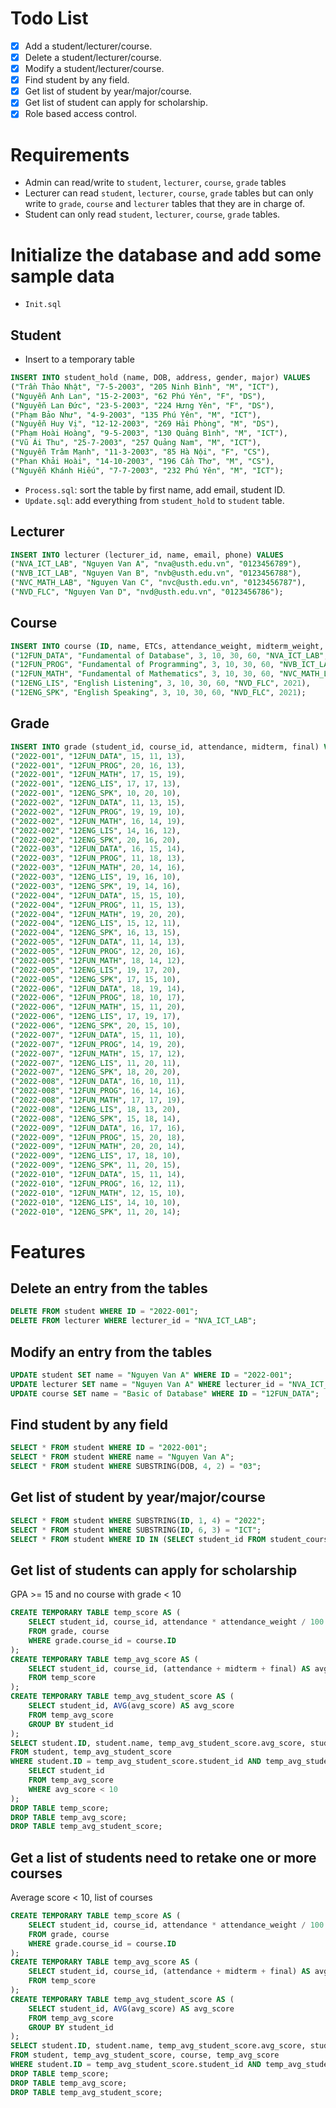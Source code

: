 # Todo List
- [x] Add a student/lecturer/course.
- [x] Delete a student/lecturer/course.
- [x] Modify a student/lecturer/course.
- [x] Find student by any field.
- [x] Get list of student by year/major/course.
- [x] Get list of student can apply for scholarship.
- [x] Role based access control.

# Requirements
- Admin can read/write to `student`, `lecturer`, `course`, `grade` tables
- Lecturer can read `student`, `lecturer`, `course`, `grade` tables but can only write to `grade`, `course` and `lecturer` tables that they are in charge of.
- Student can only read `student`, `lecturer`, `course`, `grade` tables.

# Initialize the database and add some sample data
- `Init.sql`
## Student
- Insert to a temporary table
```sql
INSERT INTO student_hold (name, DOB, address, gender, major) VALUES
("Trần Thảo Nhật", "7-5-2003", "205 Ninh Bình", "M", "ICT"),
("Nguyễn Anh Lan", "15-2-2003", "62 Phú Yên", "F", "DS"),
("Nguyễn Lan Đức", "23-5-2003", "224 Hưng Yên", "F", "DS"),
("Phạm Bảo Như", "4-9-2003", "135 Phú Yên", "M", "ICT"),
("Nguyễn Huy Vị", "12-12-2003", "269 Hải Phòng", "M", "DS"),
("Phạm Hoài Hoàng", "9-5-2003", "130 Quảng Bình", "M", "ICT"),
("Vũ Ái Thu", "25-7-2003", "257 Quảng Nam", "M", "ICT"),
("Nguyễn Trâm Mạnh", "11-3-2003", "85 Hà Nội", "F", "CS"),
("Phan Khải Hoài", "14-10-2003", "196 Cần Thơ", "M", "CS"),
("Nguyễn Khánh Hiếu", "7-7-2003", "232 Phú Yên", "M", "ICT");
```
- `Process.sql`: sort the table by first name, add email, student ID.
- `Update.sql`: add everything from `student_hold` to `student` table.

## Lecturer
```sql
INSERT INTO lecturer (lecturer_id, name, email, phone) VALUES
("NVA_ICT_LAB", "Nguyen Van A", "nva@usth.edu.vn", "0123456789"),
("NVB_ICT_LAB", "Nguyen Van B", "nvb@usth.edu.vn", "0123456788"),
("NVC_MATH_LAB", "Nguyen Van C", "nvc@usth.edu.vn", "0123456787"),
("NVD_FLC", "Nguyen Van D", "nvd@usth.edu.vn", "0123456786");
```

## Course
```sql
INSERT INTO course (ID, name, ETCs, attendance_weight, midterm_weight, final_weight, lecturer_id, course_year) VALUES
("12FUN_DATA", "Fundamental of Database", 3, 10, 30, 60, "NVA_ICT_LAB", 2021),
("12FUN_PROG", "Fundamental of Programming", 3, 10, 30, 60, "NVB_ICT_LAB", 2021),
("12FUN_MATH", "Fundamental of Mathematics", 3, 10, 30, 60, "NVC_MATH_LAB", 2021),
("12ENG_LIS", "English Listening", 3, 10, 30, 60, "NVD_FLC", 2021),
("12ENG_SPK", "English Speaking", 3, 10, 30, 60, "NVD_FLC", 2021);
```

## Grade
```sql
INSERT INTO grade (student_id, course_id, attendance, midterm, final) VALUES
("2022-001", "12FUN_DATA", 15, 11, 13),
("2022-001", "12FUN_PROG", 20, 16, 13),
("2022-001", "12FUN_MATH", 17, 15, 19),
("2022-001", "12ENG_LIS", 17, 17, 13),
("2022-001", "12ENG_SPK", 10, 20, 10),
("2022-002", "12FUN_DATA", 11, 13, 15),
("2022-002", "12FUN_PROG", 19, 19, 10),
("2022-002", "12FUN_MATH", 16, 14, 19),
("2022-002", "12ENG_LIS", 14, 16, 12),
("2022-002", "12ENG_SPK", 20, 16, 20),
("2022-003", "12FUN_DATA", 16, 15, 14),
("2022-003", "12FUN_PROG", 11, 18, 13),
("2022-003", "12FUN_MATH", 20, 14, 16),
("2022-003", "12ENG_LIS", 19, 16, 10),
("2022-003", "12ENG_SPK", 19, 14, 16),
("2022-004", "12FUN_DATA", 15, 15, 10),
("2022-004", "12FUN_PROG", 11, 15, 13),
("2022-004", "12FUN_MATH", 19, 20, 20),
("2022-004", "12ENG_LIS", 15, 12, 11),
("2022-004", "12ENG_SPK", 16, 13, 15),
("2022-005", "12FUN_DATA", 11, 14, 13),
("2022-005", "12FUN_PROG", 12, 20, 16),
("2022-005", "12FUN_MATH", 18, 14, 12),
("2022-005", "12ENG_LIS", 19, 17, 20),
("2022-005", "12ENG_SPK", 17, 15, 10),
("2022-006", "12FUN_DATA", 18, 19, 14),
("2022-006", "12FUN_PROG", 18, 10, 17),
("2022-006", "12FUN_MATH", 15, 11, 20),
("2022-006", "12ENG_LIS", 17, 19, 17),
("2022-006", "12ENG_SPK", 20, 15, 10),
("2022-007", "12FUN_DATA", 15, 11, 10),
("2022-007", "12FUN_PROG", 14, 19, 20),
("2022-007", "12FUN_MATH", 15, 17, 12),
("2022-007", "12ENG_LIS", 11, 20, 11),
("2022-007", "12ENG_SPK", 18, 20, 20),
("2022-008", "12FUN_DATA", 16, 10, 11),
("2022-008", "12FUN_PROG", 16, 14, 16),
("2022-008", "12FUN_MATH", 17, 17, 19),
("2022-008", "12ENG_LIS", 18, 13, 20),
("2022-008", "12ENG_SPK", 15, 18, 14),
("2022-009", "12FUN_DATA", 16, 17, 16),
("2022-009", "12FUN_PROG", 15, 20, 18),
("2022-009", "12FUN_MATH", 20, 20, 14),
("2022-009", "12ENG_LIS", 17, 18, 10),
("2022-009", "12ENG_SPK", 11, 20, 15),
("2022-010", "12FUN_DATA", 15, 11, 14),
("2022-010", "12FUN_PROG", 16, 12, 11),
("2022-010", "12FUN_MATH", 12, 15, 10),
("2022-010", "12ENG_LIS", 14, 10, 10),
("2022-010", "12ENG_SPK", 11, 20, 14);
```

# Features

## Delete an entry from the tables
```sql
DELETE FROM student WHERE ID = "2022-001";
DELETE FROM lecturer WHERE lecturer_id = "NVA_ICT_LAB";
```

## Modify an entry from the tables
```sql
UPDATE student SET name = "Nguyen Van A" WHERE ID = "2022-001";
UPDATE lecturer SET name = "Nguyen Van A" WHERE lecturer_id = "NVA_ICT_LAB";
UPDATE course SET name = "Basic of Database" WHERE ID = "12FUN_DATA";
```

## Find student by any field
```sql
SELECT * FROM student WHERE ID = "2022-001";
SELECT * FROM student WHERE name = "Nguyen Van A";
SELECT * FROM student WHERE SUBSTRING(DOB, 4, 2) = "03";
```

## Get list of student by year/major/course
```sql
SELECT * FROM student WHERE SUBSTRING(ID, 1, 4) = "2022";
SELECT * FROM student WHERE SUBSTRING(ID, 6, 3) = "ICT";
SELECT * FROM student WHERE ID IN (SELECT student_id FROM student_course WHERE courseid = "12FUN_DATA");
```

## Get list of students can apply for scholarship
GPA >= 15 and no course with grade < 10

```sql
CREATE TEMPORARY TABLE temp_score AS (
    SELECT student_id, course_id, attendance * attendance_weight / 100 AS attendance, midterm * midterm_weight / 100 AS midterm, final * final_weight / 100 AS final
    FROM grade, course
    WHERE grade.course_id = course.ID
);
CREATE TEMPORARY TABLE temp_avg_score AS (
    SELECT student_id, course_id, (attendance + midterm + final) AS avg_score
    FROM temp_score
);
CREATE TEMPORARY TABLE temp_avg_student_score AS (
    SELECT student_id, AVG(avg_score) AS avg_score
    FROM temp_avg_score
    GROUP BY student_id
);
SELECT student.ID, student.name, temp_avg_student_score.avg_score, student.major, student.email
FROM student, temp_avg_student_score
WHERE student.ID = temp_avg_student_score.student_id AND temp_avg_student_score.avg_score > 15 AND student.ID NOT IN (
    SELECT student_id
    FROM temp_avg_score
    WHERE avg_score < 10
);
DROP TABLE temp_score;
DROP TABLE temp_avg_score;
DROP TABLE temp_avg_student_score;
```

## Get a list of students need to retake one or more courses
Average score < 10, list of courses

```sql
CREATE TEMPORARY TABLE temp_score AS (
    SELECT student_id, course_id, attendance * attendance_weight / 100 AS attendance, midterm * midterm_weight / 100 AS midterm, final * final_weight / 100 AS final
    FROM grade, course
    WHERE grade.course_id = course.ID
);
CREATE TEMPORARY TABLE temp_avg_score AS (
    SELECT student_id, course_id, (attendance + midterm + final) AS avg_score
    FROM temp_score
);
CREATE TEMPORARY TABLE temp_avg_student_score AS (
    SELECT student_id, AVG(avg_score) AS avg_score
    FROM temp_avg_score
    GROUP BY student_id
);
SELECT student.ID, student.name, temp_avg_student_score.avg_score, student.major, student.email, course.name AS course_name
FROM student, temp_avg_student_score, course, temp_avg_score
WHERE student.ID = temp_avg_student_score.student_id AND temp_avg_student_score.avg_score < 10 AND student.ID = temp_avg_score.student_id AND temp_avg_score.avg_score < 10 AND course.ID = temp_avg_score.course_id;
DROP TABLE temp_score;
DROP TABLE temp_avg_score;
DROP TABLE temp_avg_student_score;
```